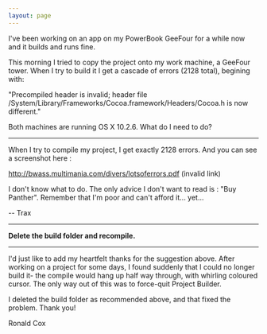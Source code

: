 ```yaml
---
layout: page
---
```


I've been working on an app on my PowerBook GeeFour for a while now and it builds and runs fine.

This morning I tried to copy the project onto my  work machine, a GeeFour tower.  When I try to build it I  get a cascade of errors (2128 total), begining with:

"Precompiled header is invalid; header file /System/Library/Frameworks/Cocoa.framework/Headers/Cocoa.h is now different."

Both machines are running OS X 10.2.6.  What do I need to do?

----

When I try to compile my project, I get exactly 2128 errors. And you can see a screenshot here :

http://bwass.multimania.com/divers/lotsoferrors.pdf  (invalid link)

I don't know what to do. The only advice I don't want to read is : "Buy Panther". Remember that I'm poor and can't afford it... yet...

-- Trax

----

**Delete the build folder and recompile.**

----

I'd just like to add my heartfelt thanks for the suggestion above. After working on a project for some days, I found suddenly that I could no longer build it- the compile would hang up half way through, with whirling coloured cursor. The only way out of this was to force-quit Project Builder. 

I deleted the build folder as recommended above, and that fixed the problem. Thank you!

Ronald Cox
